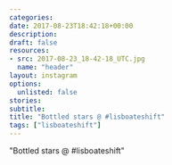 ```yaml
---
categories:
date: 2017-08-23T18:42:18+00:00
description:
draft: false
resources:
- src: 2017-08-23_18-42-18_UTC.jpg
  name: "header"
layout: instagram
options:
  unlisted: false
stories:
subtitle:
title: "Bottled stars @ #lisboateshift"
tags: ["lisboateshift"]
---
```


"Bottled stars @ #lisboateshift"
